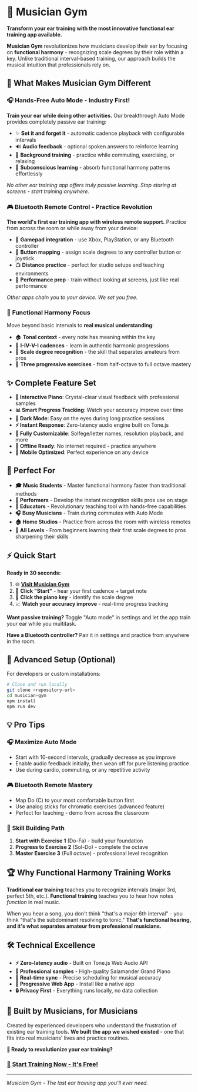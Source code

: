 # 🎵 Musician Gym

**Transform your ear training with the most innovative functional ear training app available.**

**Musician Gym** revolutionizes how musicians develop their ear by focusing on **functional harmony** - recognizing scale degrees by their role within a key. Unlike traditional interval-based training, our approach builds the musical intuition that professionals rely on.

## 🚀 What Makes Musician Gym Different

### 🎧 **Hands-Free Auto Mode** - Industry First!
**Train your ear while doing other activities.** Our breakthrough Auto Mode provides completely passive ear training:
- ✨ **Set it and forget it** - automatic cadence playback with configurable intervals
- 🔊 **Audio feedback** - optional spoken answers to reinforce learning
- 📱 **Background training** - practice while commuting, exercising, or relaxing
- 🧠 **Subconscious learning** - absorb functional harmony patterns effortlessly

*No other ear training app offers truly passive learning. Stop staring at screens - start training anywhere.*

### 🎮 **Bluetooth Remote Control** - Practice Revolution
**The world's first ear training app with wireless remote support.** Practice from across the room or while away from your device:
- 🎯 **Gamepad integration** - use Xbox, PlayStation, or any Bluetooth controller
- 🔗 **Button mapping** - assign scale degrees to any controller button or joystick
- 📺 **Distance practice** - perfect for studio setups and teaching environments
- 🎪 **Performance prep** - train without looking at screens, just like real performance

*Other apps chain you to your device. We set you free.*

### 🎼 **Functional Harmony Focus**
Move beyond basic intervals to **real musical understanding**:
- 🏠 **Tonal context** - every note has meaning within the key
- 🎵 **I-IV-V-I cadences** - learn in authentic harmonic progressions  
- 🎯 **Scale degree recognition** - the skill that separates amateurs from pros
- 🎨 **Three progressive exercises** - from half-octave to full octave mastery

## ✨ Complete Feature Set

- **🎹 Interactive Piano**: Crystal-clear visual feedback with professional samples
- **📊 Smart Progress Tracking**: Watch your accuracy improve over time
- **🌙 Dark Mode**: Easy on the eyes during long practice sessions
- **⚡ Instant Response**: Zero-latency audio engine built on Tone.js
- **🔧 Fully Customizable**: Solfege/letter names, resolution playback, and more
- **💾 Offline Ready**: No internet required - practice anywhere
- **📱 Mobile Optimized**: Perfect experience on any device

## 🎯 Perfect For

- **🎓 Music Students** - Master functional harmony faster than traditional methods
- **🎸 Performers** - Develop the instant recognition skills pros use on stage  
- **🏫 Educators** - Revolutionary teaching tool with hands-free capabilities
- **🎧 Busy Musicians** - Train during commutes with Auto Mode
- **🏠 Home Studios** - Practice from across the room with wireless remotes
- **🎵 All Levels** - From beginners learning their first scale degrees to pros sharpening their skills

## ⚡ Quick Start

**Ready in 30 seconds:**

1. 🌐 **[Visit Musician Gym](https://yourusername.github.io/musician-gym/)**
2. 🎵 **Click "Start"** - hear your first cadence + target note
3. 🎹 **Click the piano key** - identify the scale degree
4. 📈 **Watch your accuracy improve** - real-time progress tracking

**Want passive training?** Toggle "Auto mode" in settings and let the app train your ear while you multitask.

**Have a Bluetooth controller?** Pair it in settings and practice from anywhere in the room.

## 🔧 Advanced Setup (Optional)

For developers or custom installations:

```bash
# Clone and run locally
git clone <repository-url>
cd musician-gym
npm install
npm run dev
```

## 💡 Pro Tips

### 🎧 **Maximize Auto Mode**
- Start with 10-second intervals, gradually decrease as you improve
- Enable audio feedback initially, then wean off for pure listening practice  
- Use during cardio, commuting, or any repetitive activity

### 🎮 **Bluetooth Remote Mastery**  
- Map Do (C) to your most comfortable button first
- Use analog sticks for chromatic exercises (advanced feature)
- Perfect for teaching - demo from across the classroom

### 🎯 **Skill Building Path**
1. **Start with Exercise 1** (Do-Fa) - build your foundation
2. **Progress to Exercise 2** (Sol-Do) - complete the octave  
3. **Master Exercise 3** (Full octave) - professional level recognition

## 🏆 Why Functional Harmony Training Works

**Traditional ear training** teaches you to recognize intervals (major 3rd, perfect 5th, etc.). **Functional training** teaches you to hear how notes *function* in real music.

When you hear a song, you don't think "that's a major 6th interval" - you think "that's the subdominant resolving to tonic." **That's functional hearing, and it's what separates amateur from professional musicians.**

## 🛠️ Technical Excellence

- **⚡ Zero-latency audio** - Built on Tone.js Web Audio API
- **🎹 Professional samples** - High-quality Salamander Grand Piano  
- **🔄 Real-time sync** - Precise scheduling for musical accuracy
- **📱 Progressive Web App** - Install like a native app
- **🔒 Privacy First** - Everything runs locally, no data collection

## 🤝 Built by Musicians, for Musicians

Created by experienced developers who understand the frustration of existing ear training tools. **We built the app we wished existed** - one that fits into real musicians' lives and practice routines.

**🚀 Ready to revolutionize your ear training?**

### [🎵 **Start Training Now - It's Free!**](https://yourusername.github.io/musician-gym/)

---

*Musician Gym - The last ear training app you'll ever need.*